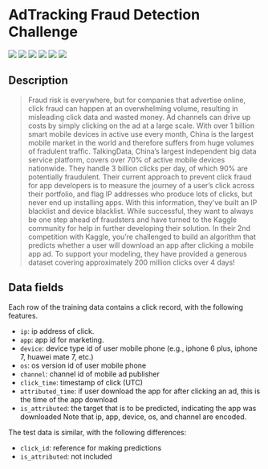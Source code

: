 # AdTracking Fraud Detection Challenge

![](https://img.shields.io/github/stars/wecchi/AdTracking-Fraud-Detection-Challenge) ![](https://img.shields.io/github/forks/wecchi/AdTracking-Fraud-Detection-Challenge) ![](https://img.shields.io/github/tag/wecchi/AdTracking-Fraud-Detection-Challenge) ![](https://img.shields.io/github/release/wecchi/AdTracking-Fraud-Detection-Challenge/explorer.r) ![](https://img.shields.io/github/issues/wecchi/AdTracking-Fraud-Detection-Challenge) ![](https://img.shields.io/bower/v/wecchi)

## Description

> Fraud risk is everywhere, but for companies that advertise online, click fraud can happen at an overwhelming volume, resulting in misleading click data and wasted money. Ad channels can drive up costs by simply clicking on the ad at a large scale. With over 1 billion smart mobile devices in active use every month, China is the largest mobile market in the world and therefore suffers from huge volumes of fradulent traffic.  TalkingData, China’s largest independent big data service platform, covers over 70% of active mobile devices nationwide. They handle 3 billion clicks per day, of which 90% are potentially fraudulent. Their current approach to prevent click fraud for app developers is to measure the journey of a user’s click across their portfolio, and flag IP addresses who produce lots of clicks, but never end up installing apps. With this information, they've built an IP blacklist and device blacklist.  While successful, they want to always be one step ahead of fraudsters and have turned to the Kaggle community for help in further developing their solution. In their 2nd competition with Kaggle, you’re challenged to build an algorithm that predicts whether a user will download an app after clicking a mobile app ad. To support your modeling, they have provided a generous dataset covering approximately 200 million clicks over 4 days!

## Data fields
Each row of the training data contains a click record, with the following features.

- ``ip``: ip address of click.
- ``app``: app id for marketing.
- ``device``: device type id of user mobile phone (e.g., iphone 6 plus, iphone 7, huawei mate 7, etc.)
- ``os``: os version id of user mobile phone
- ``channel``: channel id of mobile ad publisher
- ``click_time``: timestamp of click (UTC)
- ``attributed_time``: if user download the app for after clicking an ad, this is the time of the app download
- ``is_attributed``: the target that is to be predicted, indicating the app was downloaded
Note that ip, app, device, os, and channel are encoded.

The test data is similar, with the following differences:

- ``click_id``: reference for making predictions
- ``is_attributed``: not included
